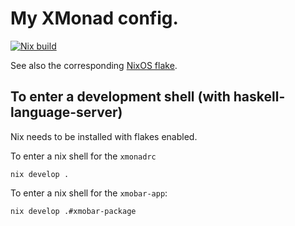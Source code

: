 # My XMonad config.

[![Nix build](https://github.com/MrcJkb/.xmonad/actions/workflows/nix-build.yml/badge.svg)](https://github.com/MrcJkb/.xmonad/actions/workflows/nix-build.yml)

See also the corresponding [NixOS flake](https://github.com/MrcJkb/nixfiles/blob/master/flake.nix).

## To enter a development shell (with haskell-language-server)

Nix needs to be installed with flakes enabled.

To enter a nix shell for the `xmonadrc`

```
nix develop .
```

To enter a nix shell for the `xmobar-app`:

```
nix develop .#xmobar-package
```
